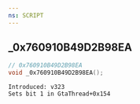 ```yaml
---
ns: SCRIPT
---
```

## _0x760910B49D2B98EA

```c
// 0x760910B49D2B98EA
void _0x760910B49D2B98EA();
```

```
Introduced: v323
Sets bit 1 in GtaThread+0x154
```

